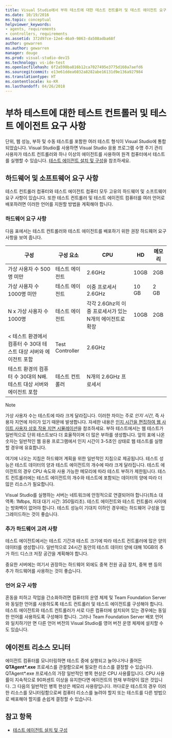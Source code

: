 ```yaml
---
title: Visual Studio에서 부하 테스트에 대한 테스트 컨트롤러 및 테스트 에이전트 요구 사항
ms.date: 10/19/2016
ms.topic: conceptual
helpviewer_keywords:
- agents, requirements
- controllers, requirements
ms.assetid: 372d97ce-12e4-46a9-9863-da508adba68f
author: gewarren
ms.author: gewarren
manager: douge
ms.prod: visual-studio-dev15
ms.technology: vs-ide-test
ms.openlocfilehash: 6f2a598ba816b12ca7027495e3775d160a7aefd6
ms.sourcegitcommit: e13e61ddea6032a8282abe16131d9e136a927984
ms.translationtype: HT
ms.contentlocale: ko-KR
ms.lasthandoff: 04/26/2018
---
```

# <a name="test-controller-and-test-agent-requirements-for-load-testing"></a>부하 테스트에 대한 테스트 컨트롤러 및 테스트 에이전트 요구 사항

단위, 웹 성능, 부하 및 수동 테스트를 포함한 여러 테스트 형식이 Visual Studio에 통합되었습니다. Visual Studio를 사용하면 Visual Studio 응용 프로그램 수명 주기 관리 사용자가 테스트 컨트롤러와 하나 이상의 에이전트를 사용하여 원격 컴퓨터에서 테스트를 실행할 수 있습니다. [테스트 에이전트 설치 및 구성](../test/lab-management/install-configure-test-agents.md)을 참조하세요.

## <a name="hardware-and-software-requirements"></a>하드웨어 및 소프트웨어 요구 사항

테스트 컨트롤러 컴퓨터와 테스트 에이전트 컴퓨터 모두 고유의 하드웨어 및 소프트웨어 요구 사항이 있습니다. 또한 테스트 컨트롤러 및 테스트 에이전트 컴퓨터를 여러 언어로 배포하려면 이러한 언어를 지원할 방법을 계획해야 합니다.

### <a name="hardware-requirements"></a>하드웨어 요구 사항

다음 표에서는 테스트 컨트롤러와 테스트 에이전트를 배포하기 위한 권장 하드웨어 요구 사항을 보여 줍니다.

|**구성**|**구성 요소**|**CPU**|**HD**|**메모리**|
|-----------------------|-------------------|-------------|------------|----------------|
|가상 사용자 수 500명 미만|테스트 에이전트|2.6GHz|10GB|2GB|
|가상 사용자 수 1000명 미만|테스트 에이전트|이중 프로세서 2.6GHz|10 GB|2 GB|
|N x 가상 사용자 수 1000명|테스트 에이전트|각각 2.6Ghz의 이중 프로세서가 있는 N개의 에이전트로 확장|10GB|2GB|
|\< 테스트 환경에서 컴퓨터 수 30대 테스트 대상 서버와 에이전트 포함|Test Controller|2.6GHz|||
|테스트 환경의 컴퓨터 수 30대의 N배. 테스트 대상 서버와 에이전트 포함|테스트 컨트롤러|N개의 2.6GHz 프로세서|||

> [!NOTE]
> 가상 사용자 수는 테스트에 따라 크게 달라집니다. 이러한 차이는 주로 *인지 시간*, 즉 사용자 지연에 차이가 있기 때문에 발생합니다. 자세한 내용은 [인지 시간을 편집하여 웹 사이트 사용자 상호 작용 지연 시뮬레이션](../test/edit-think-times-in-load-test-scenarios.md)을 참조하세요. 부하 테스트에서는 웹 테스트가 일반적으로 단위 테스트보다 더 효율적이며 더 많은 부하를 생성합니다. 앞의 표에 나온 숫자는 일반적인 웹 응용 프로그램에서 인지 시간이 3-5초인 상태로 웹 테스트를 실행할 경우에 유효합니다.

여기에 나오는 지침은 하드웨어 계획을 위한 일반적인 지침으로 제공됩니다. 테스트 성능은 테스트 데이터의 양과 테스트 에이전트의 개수에 따라 크게 달라집니다. 테스트 에이전트의 경우 CPU 속도와 사용 가능한 메모리에 따라 테스트 부하가 제한됩니다. 테스트 컨트롤러에는 테스트 에이전트의 개수와 테스트에 포함되는 데이터의 양에 따라 더 많은 리소스가 필요합니다.

Visual Studio를 실행하는 서버는 네트워크에 안정적으로 연결되어야 합니다(최소 대역폭: 1Mbps, 최대 대기 시간: 350밀리초). 테스트 에이전트와 테스트 컨트롤러 사이에는 방화벽이 없어야 합니다. 테스트 성능이 기대치 이하인 경우에는 하드웨어 구성을 업그레이드하는 것이 좋습니다.

### <a name="additional-hardware-considerations"></a>추가 하드웨어 고려 사항

테스트 에이전트에서는 테스트 기간과 테스트 크기에 따라 테스트 컨트롤러에 많은 양의 데이터를 생성합니다. 일반적으로 24시간 동안의 테스트 데이터 양에 대해 10GB의 추가 하드 디스크 저장 공간을 계획해야 합니다.

중요한 서버에는 여기서 권장하는 하드웨어 외에도 중복 전원 공급 장치, 중복 팬 등의 추가 하드웨어를 사용하는 것이 좋습니다.

### <a name="language-requirements"></a>언어 요구 사항

혼동을 피하고 작업을 간소화하려면 컴퓨터의 운영 체제 및 Team Foundation Server와 동일한 언어를 사용하도록 테스트 컨트롤러 및 테스트 에이전트를 구성해야 합니다. 테스트 에이전트와 테스트 컨트롤러가 서로 다른 컴퓨터에 설치되어 있는 경우에는 동일한 언어를 사용하도록 구성해야 합니다. 그러나 Team Foundation Server 배포 언어와 일치하기만 면 다른 언어 버전의 Visual Studio를 영어 버전 운영 체제에 설치할 수도 있습니다.

## <a name="monitor-agent-resources"></a>에이전트 리소스 모니터

에이전트 컴퓨터를 모니터링하면 테스트 중에 실행되고 늘어나거나 줄어든 **QTAgent\*.exe** 프로세스를 관찰함으로써 필요한 리소스를 결정할 수 있습니다. QTAgent*.exe 프로세스의 가장 일반적인 병목 현상은 CPU 사용률입니다. CPU 사용률이 지속적으로 90퍼센트 이상을 유지한다면 에이전트의 현재 부하량이 많은 것입니다. 그 다음의 일반적인 병목 현상은 메모리 사용량입니다. 까다로운 테스트의 경우 이러한 리소스를 모니터링함으로써 컴퓨터 리소스를 늘려야 할지 또는 테스트를 다른 방법으로 배포해야 할지를 손쉽게 결정할 수 있습니다.

## <a name="see-also"></a>참고 항목

- [테스트 에이전트 설치 및 구성](../test/lab-management/install-configure-test-agents.md)